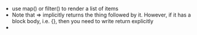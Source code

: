 * use map() or filter() to render a list of items
* Note that => implicitly returns the thing followed by it. However, if it has a block body, i.e. {}, then you need to write return explicitly
* 